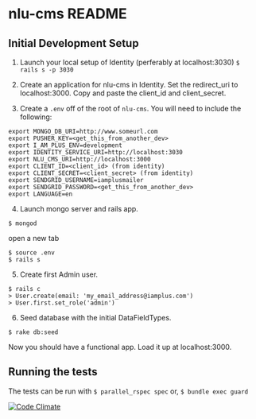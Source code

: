 # nlu-cms README

## Initial Development Setup
1. Launch your local setup of Identity (perferably at localhost:3030)
`$ rails s -p 3030`

2. Create an application for nlu-cms in Identity. Set the redirect_uri to localhost:3000.
Copy and paste the client_id and client_secret.

3. Create a `.env` off of the root of `nlu-cms`. You will need to include the following:
```
export MONGO_DB_URI=http://www.someurl.com
export PUSHER_KEY=<get_this_from_another_dev>
export I_AM_PLUS_ENV=development
export IDENTITY_SERVICE_URI=http://localhost:3030
export NLU_CMS_URI=http://localhost:3000
export CLIENT_ID=<client_id> (from identity)
export CLIENT_SECRET=<client_secret> (from identity)
export SENDGRID_USERNAME=iamplusmailer
export SENDGRID_PASSWORD=<get_this_from_another_dev>
export LANGUAGE=en
```

4. Launch mongo server and rails app.
```
$ mongod
```
open a new tab
```
$ source .env
$ rails s
```

5. Create first Admin user.
```
$ rails c
> User.create(email: 'my_email_address@iamplus.com')
> User.first.set_role('admin')
```

6. Seed database with the initial DataFieldTypes.
```
$ rake db:seed
```

Now you should have a functional app. Load it up at localhost:3000.


## Running the tests
The tests can be run with
`$ parallel_rspec spec`
or,
`$ bundle exec guard`

[![Code Climate](https://lima.codeclimate.com/repos/58c1e8b8d82e680271000012/badges/713d59757be9dc026ee8/gpa.svg)](https://lima.codeclimate.com/repos/58c1e8b8d82e680271000012/feed)

